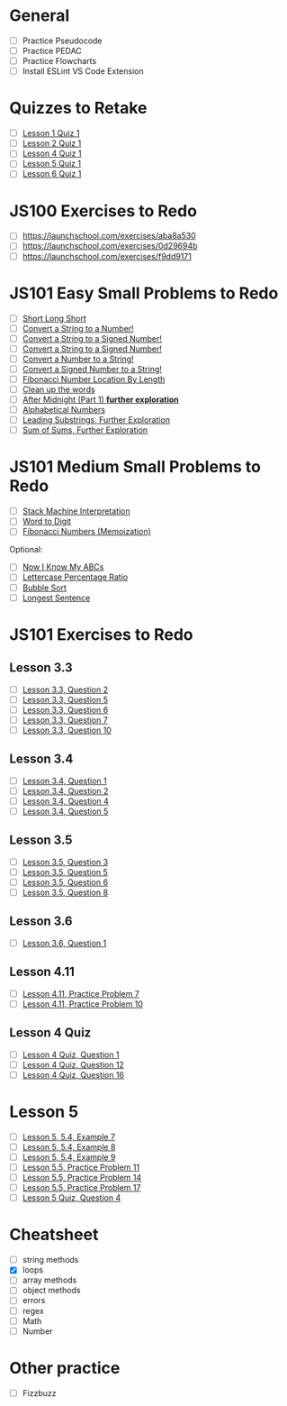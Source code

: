 # General
- [ ] Practice Pseudocode
- [ ] Practice PEDAC
- [ ] Practice Flowcharts
- [ ] Install ESLint VS Code Extension

# Quizzes to Retake
- [ ] [Lesson 1 Quiz 1](https://launchschool.com/lessons/c5707865/assignments/289bfa86)
- [ ] [Lesson 2 Quiz 1](https://launchschool.com/lessons/64655364/assignments/358c288b)
- [ ] [Lesson 4 Quiz 1](https://launchschool.com/lessons/60e10aa5/assignments/cb4e0a29)
- [ ] [Lesson 5 Quiz 1](https://launchschool.com/lessons/778acada/assignments/96cdcf45)
- [ ] [Lesson 6 Quiz 1](https://launchschool.com/quizzes/b7b7d8e9)

# JS100 Exercises to Redo
- [ ] https://launchschool.com/exercises/aba8a530
- [ ] https://launchschool.com/exercises/0d29694b
- [ ] https://launchschool.com/exercises/f9dd9171

# JS101 Easy Small Problems to Redo
- [ ] [Short Long Short](https://launchschool.com/exercises/c55f9982)
- [ ] [Convert a String to a Number!](https://launchschool.com/exercises/a5d2d50f)
- [ ] [Convert a String to a Signed Number!](https://launchschool.com/exercises/6974d7f2)
- [ ] [Convert a String to a Signed Number!](https://launchschool.com/exercises/6974d7f2)
- [ ] [Convert a Number to a String!](https://launchschool.com/exercises/ad60d5e2)
- [ ] [Convert a Signed Number to a String!](https://launchschool.com/exercises/5fb347bd)
- [ ] [Fibonacci Number Location By Length](https://launchschool.com/exercises/6ec7341d)
- [ ] [Clean up the words](https://launchschool.com/exercises/6ccbdf07)
- [ ] [After Midnight (Part 1) **further exploration**](https://launchschool.com/exercises/a8ee10fc)
- [ ] [Alphabetical Numbers](https://launchschool.com/exercises/6a49d690)
- [ ] [Leading Substrings, Further Exploration](https://launchschool.com/exercises/50f14ae3)
- [ ] [Sum of Sums, Further Exploration](https://launchschool.com/exercises/6187c3ec)

# JS101 Medium Small Problems to Redo
- [ ] [Stack Machine Interpretation](https://launchschool.com/exercises/026e99f0)
- [ ] [Word to Digit](https://launchschool.com/exercises/9010f84f)
- [ ] [Fibonacci Numbers (Memoization)](https://launchschool.com/exercises/f3bfa787)

Optional:
- [ ] [Now I Know My ABCs](https://launchschool.com/exercises/d219156d) 
- [ ] [Lettercase Percentage Ratio](https://launchschool.com/exercises/71983fb9)
- [ ] [Bubble Sort](https://launchschool.com/exercises/b648e695)
- [ ] [Longest Sentence](https://launchschool.com/exercises/a89915a7)

# JS101 Exercises to Redo

## Lesson 3.3
- [ ] [Lesson 3.3, Question 2](https://launchschool.com/lessons/0206c7f9/assignments/bb21fab7)
- [ ] [Lesson 3.3, Question 5](https://launchschool.com/lessons/0206c7f9/assignments/bb21fab7)
- [ ] [Lesson 3.3, Question 6](https://launchschool.com/lessons/0206c7f9/assignments/bb21fab7)
- [ ] [Lesson 3.3, Question 7](https://launchschool.com/lessons/0206c7f9/assignments/bb21fab7)
- [ ] [Lesson 3.3, Question 10](https://launchschool.com/lessons/0206c7f9/assignments/bb21fab7)

## Lesson 3.4
- [ ] [Lesson 3.4, Question 1](https://launchschool.com/lessons/0206c7f9/assignments/da7ec933)
- [ ] [Lesson 3.4, Question 2](https://launchschool.com/lessons/0206c7f9/assignments/da7ec933)
- [ ] [Lesson 3.4, Question 4](https://launchschool.com/lessons/0206c7f9/assignments/da7ec933)
- [ ] [Lesson 3.4, Question 5](https://launchschool.com/lessons/0206c7f9/assignments/da7ec933)

## Lesson 3.5
- [ ] [Lesson 3.5, Question 3](https://launchschool.com/lessons/0206c7f9/assignments/e4fb9aaf)
- [ ] [Lesson 3.5, Question 5](https://launchschool.com/lessons/0206c7f9/assignments/e4fb9aaf)
- [ ] [Lesson 3.5, Question 6](https://launchschool.com/lessons/0206c7f9/assignments/e4fb9aaf)
- [ ] [Lesson 3.5, Question 8](https://launchschool.com/lessons/0206c7f9/assignments/e4fb9aaf)

## Lesson 3.6
- [ ] [Lesson 3.6, Question 1](https://launchschool.com/lessons/0206c7f9/assignments/59c055ee)

## Lesson 4.11
- [ ] [Lesson 4.11, Practice Problem 7](https://launchschool.com/lessons/60e10aa5/assignments/d4f91ca2)
- [ ] [Lesson 4.11, Practice Problem 10](https://launchschool.com/lessons/60e10aa5/assignments/d4f91ca2)

## Lesson 4 Quiz
- [ ] [Lesson 4 Quiz, Question 1](https://launchschool.com/quizzes/3548c910)
- [ ] [Lesson 4 Quiz, Question 12](https://launchschool.com/quizzes/3548c910)
- [ ] [Lesson 4 Quiz, Question 16](https://launchschool.com/quizzes/3548c910)

# Lesson 5
- [ ] [Lesson 5, 5.4, Example 7](https://launchschool.com/lessons/778acada/assignments/a2ba7936)
- [ ] [Lesson 5, 5.4, Example 8](https://launchschool.com/lessons/778acada/assignments/a2ba7936)
- [ ] [Lesson 5, 5.4, Example 9](https://launchschool.com/lessons/778acada/assignments/a2ba7936)
- [ ] [Lesson 5.5, Practice Problem 11](https://launchschool.com/lessons/778acada/assignments/8c5df017)
- [ ] [Lesson 5.5, Practice Problem 14](https://launchschool.com/lessons/778acada/assignments/8c5df017)
- [ ] [Lesson 5.5, Practice Problem 17](https://launchschool.com/lessons/778acada/assignments/8c5df017)
- [ ] [Lesson 5 Quiz, Question 4](https://launchschool.com/quizzes/cd3540bb)

# Cheatsheet
- [ ] string methods
- [x] loops
- [ ] array methods
- [ ] object methods
- [ ] errors
- [ ] regex
- [ ] Math
- [ ] Number

# Other practice
- [ ] Fizzbuzz